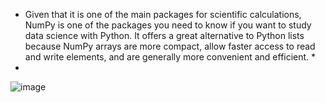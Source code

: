 * Given that it is one of the main packages for scientific calculations, NumPy is one of the packages you need to know if you want to study data science with Python. It offers a great alternative to Python lists because NumPy arrays are more compact, allow faster access to read and write elements, and are generally more convenient and efficient. *
* 
![image](https://user-images.githubusercontent.com/99121169/169648461-e086a62f-44f1-4df3-a5a0-e8df1f68a1d6.png)
